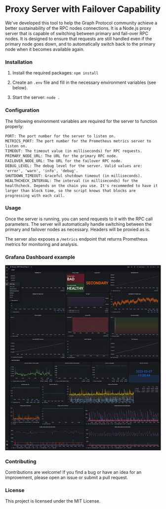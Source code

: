 # Proxy Server with Failover Capability
We've developed this tool to help the Graph Protocol community achieve a better sustainability of the RPC nodes connections. It is a Node.js proxy server that is capable of switching between primary and fail-over RPC nodes. It is designed to ensure that requests are still handled even if the primary node goes down, and to automatically switch back to the primary node when it becomes available again.

### Installation

1. Install the required packages: `npm install`

2. Create an `.env` file and fill in the necessary environment variables (see below).

3. Start the server: `node .`

### Configuration
The following environment variables are required for the server to function properly:
```
PORT: The port number for the server to listen on.
METRICS_PORT: The port number for the Prometheus metrics server to listen on.
TIMEOUT: The timeout value (in milliseconds) for RPC requests.
PRIMARY_NODE_URL: The URL for the primary RPC node.
FAILOVER_NODE_URL: The URL for the failover RPC node.
DEBUG_LEVEL: The debug level for the server. Valid values are: 'error', 'warn', 'info', 'debug'.
SHUTDOWN_TIMEOUT: Graceful shutdown timeout (in milliseconds).
HEALTHCHECK_INTERVAL: The interval (in milliseconds) for the healthcheck. Depends on the chain you use. It's recommeded to have it larger than block time, so the script knows that blocks are progressing with each call.
```

### Usage
Once the server is running, you can send requests to it with the RPC call parameters. The server will automatically handle switching between the primary and failover nodes as necessary.
Headers will be proxied as is.

The server also exposes a `/metrics` endpoint that returns Prometheus metrics for monitoring and analysis.

### Grafana Dashboard example
![Grafana Dashboard](grafana.png)

### Contributing
Contributions are welcome! If you find a bug or have an idea for an improvement, please open an issue or submit a pull request.

### License
This project is licensed under the MIT License.
